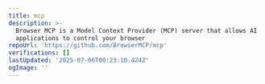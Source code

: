 ```yaml
---
title: mcp
description: >-
  Browser MCP is a Model Context Provider (MCP) server that allows AI
  applications to control your browser
repoUrl: 'https://github.com/BrowserMCP/mcp'
verifications: []
lastUpdated: '2025-07-06T00:23:10.424Z'
ogImage: ''
---
```


